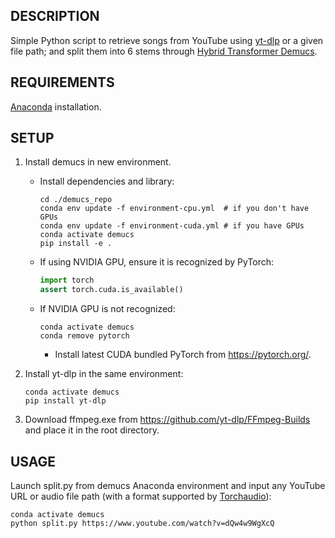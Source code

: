## DESCRIPTION

Simple Python script to retrieve songs from YouTube using [yt-dlp](https://github.com/yt-dlp/yt-dlp)
or a given file path; and split them into 6 stems through [Hybrid Transformer Demucs](https://github.com/facebookresearch/demucs).

## REQUIREMENTS

[Anaconda](https://www.anaconda.com/download) installation.

## SETUP

1.	Install demucs in new environment.

	- Install dependencies and library:
		```
		cd ./demucs_repo
		conda env update -f environment-cpu.yml  # if you don't have GPUs
		conda env update -f environment-cuda.yml # if you have GPUs
		conda activate demucs
		pip install -e .
		```
	- If using NVIDIA GPU, ensure it is recognized by PyTorch:
		```python
		import torch
		assert torch.cuda.is_available()
		```
	- If NVIDIA GPU is not recognized:
		```
		conda activate demucs
		conda remove pytorch
		```
		- Install latest CUDA bundled PyTorch from https://pytorch.org/.
2.	Install yt-dlp in the same environment:
	```
	conda activate demucs
	pip install yt-dlp
	```
3.	Download ffmpeg.exe from https://github.com/yt-dlp/FFmpeg-Builds and place it in the root directory.

## USAGE

Launch split.py from demucs Anaconda environment and input any YouTube URL or 
audio file path (with a format supported by [Torchaudio](https://github.com/pytorch/audio)):

```
conda activate demucs
python split.py https://www.youtube.com/watch?v=dQw4w9WgXcQ
```